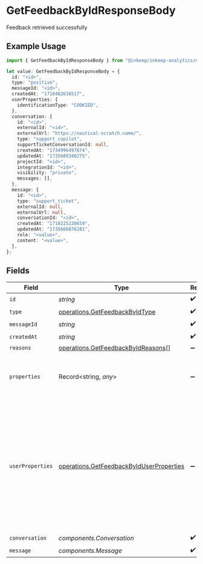 # GetFeedbackByIdResponseBody

Feedback retrieved successfully

## Example Usage

```typescript
import { GetFeedbackByIdResponseBody } from "@inkeep/inkeep-analytics/models/operations";

let value: GetFeedbackByIdResponseBody = {
  id: "<id>",
  type: "positive",
  messageId: "<id>",
  createdAt: "1718482638517",
  userProperties: {
    identificationType: "COOKIED",
  },
  conversation: {
    id: "<id>",
    externalId: "<id>",
    externalUrl: "https://nautical-scratch.name/",
    type: "support_copilot",
    supportTicketConversationId: null,
    createdAt: "1734996497674",
    updatedAt: "1735689340275",
    projectId: "<id>",
    integrationId: "<id>",
    visibility: "private",
    messages: [],
  },
  message: {
    id: "<id>",
    type: "support_ticket",
    externalId: null,
    externalUrl: null,
    conversationId: "<id>",
    createdAt: "1710225230659",
    updatedAt: "1735666876281",
    role: "<value>",
    content: "<value>",
  },
};
```

## Fields

| Field                                                                                                                                                                    | Type                                                                                                                                                                     | Required                                                                                                                                                                 | Description                                                                                                                                                              |
| ------------------------------------------------------------------------------------------------------------------------------------------------------------------------ | ------------------------------------------------------------------------------------------------------------------------------------------------------------------------ | ------------------------------------------------------------------------------------------------------------------------------------------------------------------------ | ------------------------------------------------------------------------------------------------------------------------------------------------------------------------ |
| `id`                                                                                                                                                                     | *string*                                                                                                                                                                 | :heavy_check_mark:                                                                                                                                                       | N/A                                                                                                                                                                      |
| `type`                                                                                                                                                                   | [operations.GetFeedbackByIdType](../../models/operations/getfeedbackbyidtype.md)                                                                                         | :heavy_check_mark:                                                                                                                                                       | N/A                                                                                                                                                                      |
| `messageId`                                                                                                                                                              | *string*                                                                                                                                                                 | :heavy_check_mark:                                                                                                                                                       | N/A                                                                                                                                                                      |
| `createdAt`                                                                                                                                                              | *string*                                                                                                                                                                 | :heavy_check_mark:                                                                                                                                                       | N/A                                                                                                                                                                      |
| `reasons`                                                                                                                                                                | [operations.GetFeedbackByIdReasons](../../models/operations/getfeedbackbyidreasons.md)[]                                                                                 | :heavy_minus_sign:                                                                                                                                                       | N/A                                                                                                                                                                      |
| `properties`                                                                                                                                                             | Record<string, *any*>                                                                                                                                                    | :heavy_minus_sign:                                                                                                                                                       | A customizable collection of custom properties or attributes.                                                                                                            |
| `userProperties`                                                                                                                                                         | [operations.GetFeedbackByIdUserProperties](../../models/operations/getfeedbackbyiduserproperties.md)                                                                     | :heavy_minus_sign:                                                                                                                                                       | A customizable collection of custom properties or attributes. Some properties have first class support for the Inkeep Portal or Widget and are noted in the description. |
| `conversation`                                                                                                                                                           | *components.Conversation*                                                                                                                                                | :heavy_check_mark:                                                                                                                                                       | N/A                                                                                                                                                                      |
| `message`                                                                                                                                                                | *components.Message*                                                                                                                                                     | :heavy_check_mark:                                                                                                                                                       | N/A                                                                                                                                                                      |